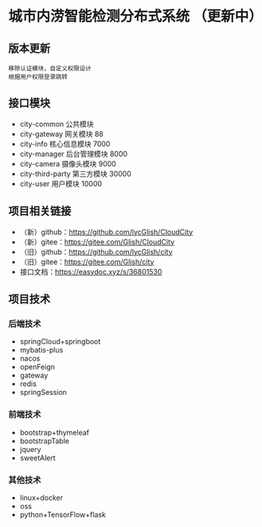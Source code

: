 # 城市内涝智能检测分布式系统 （更新中）  

## 版本更新  

    移除认证模块，自定义权限设计  
    根据用户权限登录跳转  

## 接口模块  

 * city-common          公共模块        
 * city-gateway         网关模块               88  
 * city-info            核心信息模块          7000  
 * city-manager         后台管理模块          8000  
 * city-camera          摄像头模块            9000  
 * city-third-party     第三方模块           30000  
 * city-user            用户模块             10000

## 项目相关链接  

 * （新）github：https://github.com/lycGlish/CloudCity  
 * （新）gitee：https://gitee.com/Glish/CloudCity  
 * （旧）github：https://github.com/lycGlish/city  
 * （旧）gitee：https://gitee.com/Glish/city  
 * 接口文档：https://easydoc.xyz/s/36801530  

## 项目技术

### 后端技术  

 *  springCloud+springboot  
 *  mybatis-plus  
 *  nacos  
 *  openFeign  
 *  gateway  
 *  redis  
 *  springSession  
 
### 前端技术  

 *  bootstrap+thymeleaf  
 *  bootstrapTable  
 *  jquery  
 *  sweetAlert  

### 其他技术  

 *  linux+docker  
 *  oss  
 *  python+TensorFlow+flask  